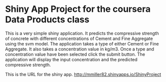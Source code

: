 # Shiny App Project for the coursera Data Products class

This is a very simple shiny application.  It predicts the compressive strength of concrete with different concentrations of Cement and Fine Aggregate using the svm model. The application takes a type of either Cement or Fine Aggregate.  It also takes a concentration value in kg/m3. Once a type and concentration value have been selected click the submit button.  The application will display the input concentration and the predicted compressive strength.

This is the URL for the shiny app. http://mmiller82.shinyapps.io/ShinyProject
